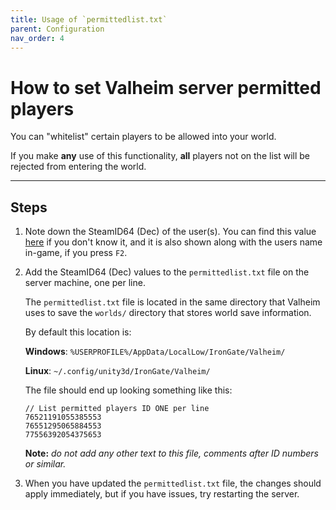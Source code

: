 ```yaml
---
title: Usage of `permittedlist.txt`
parent: Configuration
nav_order: 4
---
```


# How to set Valheim server permitted players

You can "whitelist" certain players to be allowed into your world.

If you make **any** use of this functionality, **all** players not on the list will be rejected from entering the world.

---

## Steps

1. Note down the SteamID64 (Dec) of the user(s). You can find this value [here](https://steamidfinder.com/) if you don't know it, and it is also shown along with the users name in-game, if you press `F2`.

2. Add the SteamID64 (Dec) values to the `permittedlist.txt` file on the server machine, one per line.

	The `permittedlist.txt` file is located in the same directory that Valheim uses to save the `worlds/` directory that stores world save information.

	By default this location is:

	**Windows**: `%USERPROFILE%/AppData/LocalLow/IronGate/Valheim/`

	**Linux**: `~/.config/unity3d/IronGate/Valheim/`

	The file should end up looking something like this:

	```
	// List permitted players ID ONE per line
	76521191055385553
	76551295065884553
	77556392054375653
	```

   **Note:** *do not add any other text to this file, comments after ID numbers or similar.*

3. When you have updated the `permittedlist.txt` file, the changes should apply immediately, but if you have issues, try restarting the server.

